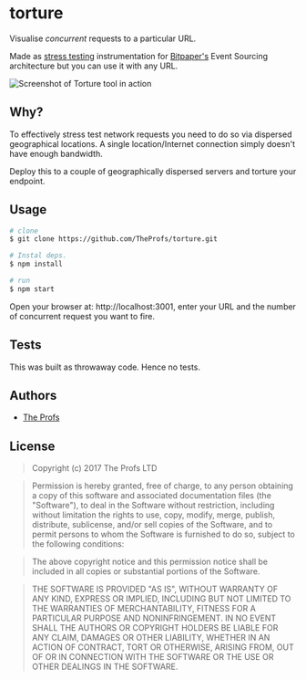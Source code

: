 # torture

Visualise *concurrent* requests to a particular URL.

Made as [stress testing][1] instrumentation for [Bitpaper's][2] Event Sourcing
architecture but you can use it with any URL.

![Screenshot of Torture tool in action](https://i.imgur.com/WgFKGYd.png)

## Why?

To effectively stress test network requests you need to do so via
dispersed geographical locations. A single location/Internet connection simply
doesn't have enough bandwidth.

Deploy this to a couple of geographically dispersed servers and torture your
endpoint.

## Usage

```bash
# clone
$ git clone https://github.com/TheProfs/torture.git

# Instal deps.
$ npm install

# run
$ npm start
```

Open your browser at: http://localhost:3001, enter your URL and the number
of concurrent request you want to fire.

## Tests

This was built as throwaway code. Hence no tests.

## Authors

- [The Profs][3]


## License

> Copyright (c) 2017 The Profs LTD

> Permission is hereby granted, free of charge, to any person obtaining a copy
of this software and associated documentation files (the "Software"), to deal
in the Software without restriction, including without limitation the rights
to use, copy, modify, merge, publish, distribute, sublicense, and/or sell
copies of the Software, and to permit persons to whom the Software is
furnished to do so, subject to the following conditions:

> The above copyright notice and this permission notice shall be included in all
copies or substantial portions of the Software.

> THE SOFTWARE IS PROVIDED "AS IS", WITHOUT WARRANTY OF ANY KIND, EXPRESS OR
IMPLIED, INCLUDING BUT NOT LIMITED TO THE WARRANTIES OF MERCHANTABILITY,
FITNESS FOR A PARTICULAR PURPOSE AND NONINFRINGEMENT. IN NO EVENT SHALL THE
AUTHORS OR COPYRIGHT HOLDERS BE LIABLE FOR ANY CLAIM, DAMAGES OR OTHER
LIABILITY, WHETHER IN AN ACTION OF CONTRACT, TORT OR OTHERWISE, ARISING FROM,
OUT OF OR IN CONNECTION WITH THE SOFTWARE OR THE USE OR OTHER DEALINGS IN THE
SOFTWARE.

[1]: https://en.wikipedia.org/wiki/Stress_testing
[2]: https://bitpaper.io
[3]: https://github.com/TheProfs
[4]: https://github.com/TheProfs

